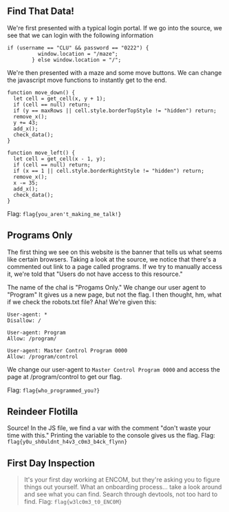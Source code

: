 ## Find That Data!
We're first presented with a typical login portal. If we go into the source, we see that we can login with the following information
```
if (username == "CLU" && password == "0222") {
          window.location = "/maze";
        } else window.location = "/";
```

We're then presented with a maze and some move buttons. We can change the javascript move functions to instantly get to the end.

```
function move_down() {
  let cell = get_cell(x, y + 1);
  if (cell == null) return;
  if (y == maxRows || cell.style.borderTopStyle != "hidden") return;
  remove_x();
  y += 43;
  add_x();
  check_data();
}

function move_left() {
  let cell = get_cell(x - 1, y);
  if (cell == null) return;
  if (x == 1 || cell.style.borderRightStyle != "hidden") return;
  remove_x();
  x -= 35;
  add_x();
  check_data();
}
```

Flag: `flag{you_aren't_making_me_talk!}`


## Programs Only
The first thing we see on this website is the banner that tells us what seems like certain browsers. Taking a look at the source, we notice that there's a commented out link to a page called programs. If we try to manually access it, we're told that "Users do not have access to this resource."

The name of the chal is "Progams Only." We change our user agent to "Program"
It gives us a new page, but not the flag. I then thought, hm, what if we check the robots.txt file? Aha! We're given this:

```
User-agent: *
Disallow: /

User-agent: Program
Allow: /program/

User-agent: Master Control Program 0000
Allow: /program/control
```
We change our user-agent to `Master Control Program 0000` and access the page at /program/control to get our flag.

Flag: `flag{who_programmed_you?}`


## Reindeer Flotilla
Source! In the JS file, we find a var with the comment "don't waste your time with this." Printing the variable to the console gives us the flag.
Flag: `flag{y0u_sh0uldnt_h4v3_c0m3_b4ck_flynn}`


## First Day Inspection
> It's your first day working at ENCOM, but they're asking you to figure things out yourself. What an onboarding process... take a look around and see what you can find. 
Search through devtools, not too hard to find.
Flag: `flag{w3lc0m3_t0_ENC0M}`

